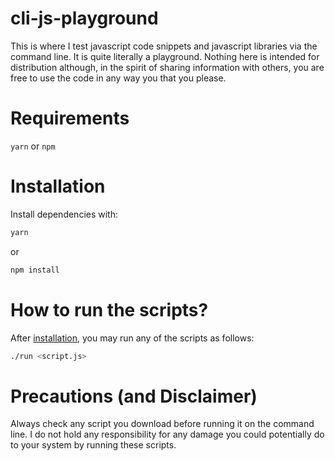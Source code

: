 # cli-js-playground
This is where I test javascript code snippets and javascript libraries via the
command line. It is quite literally a playground. Nothing here is intended for
distribution although, in the spirit of sharing information with others, you
are free to use the code in any way you that you please.

# Requirements
`yarn` or `npm`

# Installation
Install dependencies with:
```bash
yarn
```
or
```bash
npm install
```

# How to run the scripts?
After [installation](#Installation), you may run any of the scripts as follows:
```bash
./run <script.js>
```

# Precautions (and Disclaimer)
Always check any script you download before running it on the command line. I
do not hold any responsibility for any damage you could potentially do to your
system by running these scripts.
